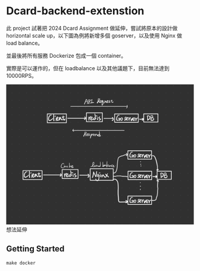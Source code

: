 # Dcard-backend-extenstion

此 project 試著把 2024 Dcard Assignment 做延伸，嘗試將原本的設計做 horizontal scale up，以下圖為例將新增多個 goserver，以及使用 Nginx 做 load balance。

並最後將所有服務 Dockerize 包成一個 container。

實際是可以運作的，但在 loadbalance 以及其他議題下，目前無法達到 10000RPS。

![](/asset/scale.jpeg)
想法延伸

## Getting Started

```
make docker
```
